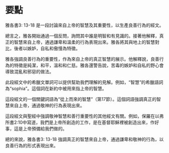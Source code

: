# 要點

雅各書3: 13-18 是一段討論來自上帝的智慧及其重要性，以生產良善行為的經文。

總言之，雅各開始通過一個反問，詢問其中誰是明智和有見識的。接著他解釋，真正的智慧來自上帝，通過謙卑和溫柔的行為表現出來。雅各將其與地上的智慧對比，後者以嫉妒，自私和傲慢為特徵。

雅各強調良善行為的重要性，作為來自上帝的真正智慧的展示。他解釋說，良善行為的特徵是純潔，和平，溫和和仁慈。雅各還警告說，苦毒的嫉妒和自私的野心會導致混亂和邪惡的做法。

此段經文中的希臘文單詞可以提供幫助我們理解的見解。例如，“智慧”的希臘語詞為“sophia”。這個詞在新約中被用來指上帝的智慧。

這段經文的一個關鍵詞語為“從上而來的智慧”（第17節）。這個詞語強調真正的智慧來自上帝，通過敬神的行為表現出來。

這段經文與聖經中強調敬神智慧和善行重要性的其他經文有關。例如，保羅在以弗所書2:10中寫道，我們是上帝所創造的工作，是在基督耶穌裡被創造出來，作好事，這是上帝預備給我們做的。

總的來說，雅各書3: 13-18 強調真正的智慧來自上帝，通過謙卑和敬神的行為，以良善行為的形式表現出來。